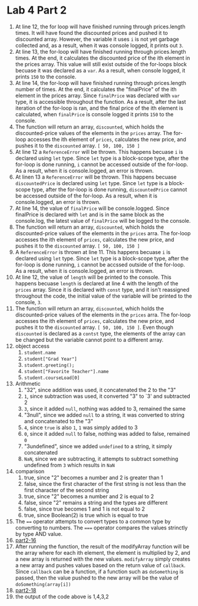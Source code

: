 # Lab 4 Part 2

1. At line 12, the for loop will have finished running through prices.length times. It will have found the discounted prices and pushed it to discounted array. However, the variable it uses `i` is not yet garbage collected and, as a result, when it was console logged, it prints out `3`.
2. At line 13, the for-loop will have finished running through prices.length times. At the end, it calculates the discounted price of the ith element in the prices array. This value will still exist outside of the for-loops block becuase it was declared as a `var`. As a result, when console logged, it prints `150` to the console.
3. At line 14, the for-loop will have finished running through prices.length number of times. At the end, it calculates the "finalPrice" of the ith element in the prices array. Since `finalPrice` was declared with `var` type, it is accessible throughout the function. As a result, after the last iteration of the for-loop is ran, and the final price of the ith element is calculated, when `finalPrice` is console logged it prints `150` to the console.
4. The function will return an array, `discounted`, which holds the discounted-price values of the elements in the `prices` array. The for-loop accesses the ith element of `prices`, calculates the new price, and pushes it to the `discounted` array. `[ 50, 100, 150 ]`
5. At line 12 a `ReferenceError` will be thrown. This happens becuase `i` is declared using `let` type. Since `let` type is a block-scope type, after the for-loop is done running, `i` cannot be accessed outside of the for-loop. As a result, when it is console.logged, an error is thrown.
6. At linen 13 a `ReferenceError` will be thrown. This happens becuase `discountedPrice` is declared using `let` type. Since `let` type is a block-scope type, after the for-loop is done running, `discountedPrice` cannot be accessed outside of the for-loop. As a result, when it is console.logged, an error is thrown.
7. At line 14, the value of `finalPrice` will be console.logged. Since finalPrice is declared with `let` and is in the same block as the console.log, the latest value of `finalPrice` will be logged to the console.
8. The function will return an array, `discounted`, which holds the discounted-price values of the elements in the `prices` arra. The for-loop accesses the ith element of `prices`, calculates the new price, and pushes it to the `discounted` array. `[ 50, 100, 150 ]`
9. A `ReferenceError` is thrown at line 11. This happens becuase `i` is declared using `let` type. Since `let` type is a block-scope type, after the for-loop is done running, `i` cannot be accssed outside of the for-loop. As a result, when it is console.logged, an error is thrown.
10. At line 12, the value of `length` will be printed to the console. This happens becuase `length` is declared at line 4 with the length of the `prices` array. Since it is declared with `const` type, and it isn't reassigned throughout the code, the initial value of the variable will be printed to the console, `3`.
11. The function will return an array, `discounted`, which holds the discounted-price values of the elements in the `prices` arra. The for-loop accesses the ith element of `prices`, calculates the new price, and pushes it to the `discounted` array. `[ 50, 100, 150 ]`. Even though `discounted` is declared as a `contst` type, the elements of the array can be changed but the variable cannot point to a different array.
12. object access
    1. `student.name`
    2. `student["Grad Year"]`
    3. `student.greeting();`
    4. `student["Favorite Teacher"].name`
    5. `student.courseLoad[0]`
13. Arithmetic
    1. "32", since addition was used, it concatenated the 2 to the "3"
    2. `1`, since subtraction was used, it converted "3" to `3' and subtracted 2
    3. `3`, since it added `null`, nothing was added to 3, remained the same
    4. "3null", since we added `null` to a string, it was converted to string and concatenated to the "3"
    5. `4`, since `true` is also `1`, `1` was simply added to 3
    6. `0`, since it added `null` to false, nothing was added to false, remained `0`
    7. "3undefined", since we added `undefined` to a string, it simply concatenated
    8. `NaN`, since we are subtracting, it attempts to subtract something undefined from `3` which results in `NaN`
14. comparison
    1. true, since "2" becomes a number and 2 is greater than 1
    2. false, since the first character of the first string is not less than the first character of the second string
    3. true, since "2" becomes a number and 2 is equal to 2
    4. false, since "2" remains a string and the types are different
    5. false, since true becomes 1 and 1 is not equal to 2
    6. true, since Boolean(2) is true which is equal to true
15. The `==` operator attempts to convert types to a common type by converting to numbers. The `===` operator compares the values strinctly by type AND value.
16. [part2-16](./part2-question16.js)
17. After running the function, the result of the modifyArray function will be the array where for each ith element, the element is multiplied by 2, and a new array is returned with the new values. `modifyArray` simply creates a new array and pushes values based on the return value of `callback`. Since `callback` can be a function, if a function such as `doSomething` is passed, then the value pushed to the new array will be the value of `doSomething(array[i])`
18. [part2-18](./part2-question18.js)
19. the output of the code above is 1,4,3,2
